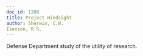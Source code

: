 ```yaml
---
doc_id: 1288
title: Project Hindsight
author: Sherwin, C.W.
Isenson, R.S.
---
```


Defense Department study of the utility of research.